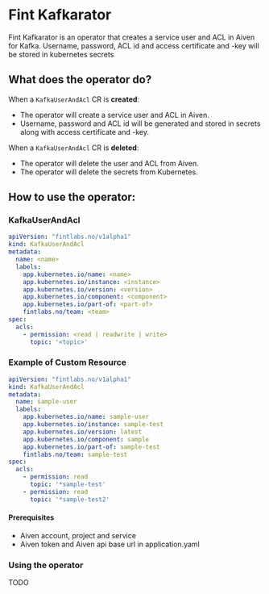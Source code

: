 # Fint Kafkarator

Fint Kafkarator is an operator that creates a service user and ACL in Aiven for Kafka. 
Username, password, ACL id and access certificate and -key will be stored in kubernetes secrets

## What does the operator do?

When a `KafkaUserAndAcl` CR is **created**:
* The operator will create a service user and ACL in Aiven.
* Username, password and ACL id will be generated and stored in secrets along with access certificate and -key.

When a `KafkaUserAndAcl` CR is **deleted**:
* The operator will delete the user and ACL from Aiven. 
* The operator will delete the secrets from Kubernetes.

## How to use the operator:

### KafkaUserAndAcl
```yaml
apiVersion: "fintlabs.no/v1alpha1"
kind: KafkaUserAndAcl
metadata:
  name: <name>
  labels:
    app.kubernetes.io/name: <name>
    app.kubernetes.io/instance: <instance>
    app.kubernetes.io/version: <version>
    app.kubernetes.io/component: <component>
    app.kubernetes.io/part-of: <part-of>
    fintlabs.no/team: <team>
spec:
  acls:
    - permission: <read | readwrite | write>
      topic: '<topic>'
```

### Example of Custom Resource

```yaml
apiVersion: "fintlabs.no/v1alpha1"
kind: KafkaUserAndAcl
metadata:
  name: sample-user
  labels:
    app.kubernetes.io/name: sample-user
    app.kubernetes.io/instance: sample-test
    app.kubernetes.io/version: latest
    app.kubernetes.io/component: sample
    app.kubernetes.io/part-of: sample-test
    fintlabs.no/team: sample-test
spec:
  acls:
    - permission: read
      topic: '*sample-test'
    - permission: read
      topic: '*sample-test2'
```

#### Prerequisites
* Aiven account, project and service
* Aiven token and Aiven api base url in application.yaml

### Using the operator
TODO